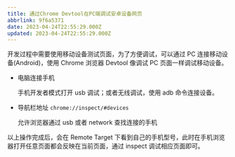 ```yaml
---
title: 通过Chrome Devtool在PC端调试安卓设备网页
abbrlink: 9f6a5371
date: 2023-04-24T22:55:29.000Z
updated: 2023-04-24T22:55:29.000Z
---
```


开发过程中需要使用移动设备测试页面，为了方便调试，可以通过 PC 连接移动设备(Android)，使用 Chrome 浏览器 Devtool 像调试 PC 页面一样调试移动设备。

- 电脑连接手机

  手机开发者模式打开 usb 调试；或者无线调试，使用 adb 命令连接设备。

- 导航栏地址 `chrome://inspect/#devices`

  允许浏览器通过 usb 或者 network 查找连接的手机

以上操作完成后，会在 Remote Target 下看到自己的手机型号，此时在手机浏览器打开任意页面都会反映在当前页面，通过 inspect 调试相应页面即可。

